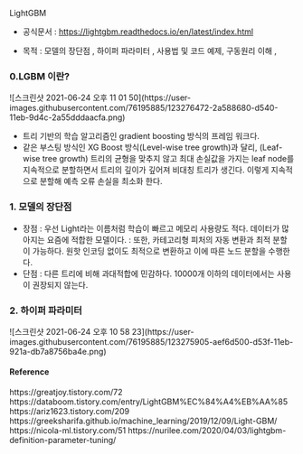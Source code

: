 LightGBM 

- 공식문서 : https://lightgbm.readthedocs.io/en/latest/index.html

- 목적 : 모델의 장단점 , 하이퍼 파라미터 , 사용법 및 코드 예제, 구동원리 이해 , 

<h3>0.LGBM 이란?</h3>
![스크린샷 2021-06-24 오후 11 01 50](https://user-images.githubusercontent.com/76195885/123276472-2a588680-d540-11eb-9d4c-2a55dddaacfa.png)

- 트리 기반의 학습 알고리즘인 gradient boosting 방식의 프레임 워크다. 
- 같은 부스팅 방식인 XG Boost 방식(Level-wise tree growth)과 달리,
(Leaf-wise tree growth) 트리의 균형을 맞추지 않고 최대 손실값을 가지는 leaf node를 지속적으로 분할하면서 트리의 깊이가 깊어져 비대칭 트리가 생긴다. 이렇게 지속적으로 분할해 예측 오류 손실을 최소화 한다.


<h3>1. 모델의 장단점</h3>

- 장점 
: 우선 Light라는 이름처럼 학습이 빠르고 메모리 사용량도 적다. 데이터가 많아지는 요즘에 적합한 모델이다. 
: 또한, 카테고리형 피처의 자동 변환과 최적 분할이 가능하다. 원핫 인코딩 없이도 최적으로 변환하고 이에 따른 노드 분할을 수행한다.
- 단점 
: 다른 트리에 비해 과대적합에 민감하다. 10000개 이하의 데이터에서는 사용이 권장되지 않는다.


<h3>2. 하이퍼 파라미터</h3>
![스크린샷 2021-06-24 오후 10 58 23](https://user-images.githubusercontent.com/76195885/123275905-aef6d500-d53f-11eb-921a-db7a8756ba4e.png)




<h4>Reference</h4>
https://greatjoy.tistory.com/72
https://databoom.tistory.com/entry/LightGBM%EC%84%A4%EB%AA%85
https://ariz1623.tistory.com/209
https://greeksharifa.github.io/machine_learning/2019/12/09/Light-GBM/
https://nicola-ml.tistory.com/51
https://nurilee.com/2020/04/03/lightgbm-definition-parameter-tuning/
